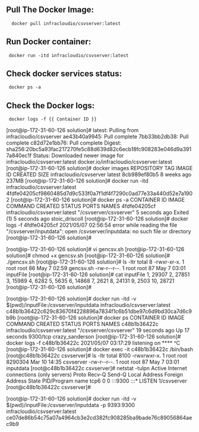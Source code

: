 Pull The Docker Image: 
---------------------
      docker pull infracloudio/csvserver:latest

Run Docker container: 
--------------------
     docker run -itd infracloudio/csvserver:latest

Check docker services status:
----------------------------- 
     docker ps -a
Check the Docker logs: 
---------------------- 
     docker logs -f {{ Container ID }}

[root@ip-172-31-60-126 solution]# 
latest: Pulling from infracloudio/csvserver
ae43b40a9945: Pull complete
7bb33bb2db38: Pull complete
c82d72e1bb76: Pull complete
Digest: sha256:20bc5a93fac217270fe5c88d639d82c6ecb18fc908283e046d9a3917a840ec1f
Status: Downloaded newer image for infracloudio/csvserver:latest
docker.io/infracloudio/csvserver:latest
[root@ip-172-31-60-126 solution]# docker images
REPOSITORY               TAG       IMAGE ID       CREATED       SIZE
infracloudio/csvserver   latest    8cb989ef80b5   8 weeks ago   237MB
[root@ip-172-31-60-126 solution]# docker run -itd infracloudio/csvserver:latest
4fdfe04205cf9860485d7d9c533f0a7f1df4f7290c0ad77e33a440d52e7a1902
[root@ip-172-31-60-126 solution]# docker ps -a
CONTAINER ID   IMAGE                           COMMAND                  CREATED         STATUS                     PORTS     NAMES
4fdfe04205cf   infracloudio/csvserver:latest   "/csvserver/csvserver"   5 seconds ago   Exited (1) 5 seconds ago             stoic_driscoll
[root@ip-172-31-60-126 solution]# docker logs -f 4fdfe04205cf
2021/05/07 02:56:54 error while reading the file "/csvserver/inputdata": open /csvserver/inputdata: no such file or directory
[root@ip-172-31-60-126 solution]#

[root@ip-172-31-60-126 solution]# vi gencsv.sh
[root@ip-172-31-60-126 solution]# chmod +x gencsv.sh
[root@ip-172-31-60-126 solution]# ./gencsv.sh
[root@ip-172-31-60-126 solution]# ls -ltr
total 8
-rwxr-xr-x. 1 root root 86 May  7 02:59 gencsv.sh
-rw-r--r--. 1 root root 87 May  7 03:01 inputFile
[root@ip-172-31-60-126 solution]# cat inputFile
1, 29307
2, 27851
3, 15989
4, 6282
5, 5635
6, 14868
7, 2621
8, 24131
9, 2503
10, 28721
[root@ip-172-31-60-126 solution]#

[root@ip-172-31-60-126 solution]# docker run -itd -v $(pwd)/inputFile:/csvserver/inputdata infracloudio/csvserver:latest
c48b1b36422c629c83670f4228896a7834f1c6b51dbe97c6d9bd30ca7d6c9b9b
[root@ip-172-31-60-126 solution]# docker ps
CONTAINER ID   IMAGE                           COMMAND                  CREATED          STATUS          PORTS      NAMES
c48b1b36422c   infracloudio/csvserver:latest   "/csvserver/csvserver"   19 seconds ago   Up 17 seconds   9300/tcp   crazy_sanderson
[root@ip-172-31-60-126 solution]# docker logs -f c48b1b36422c
2021/05/07 03:17:29 listening on ****
^C
[root@ip-172-31-60-126 solution]# docker exec -it c48b1b36422c /bin/bash
[root@c48b1b36422c csvserver]# ls -ltr
total 8100
-rwxrwxr-x. 1 root root 8290304 Mar 10 14:35 csvserver
-rw-r--r--. 1 root root      87 May  7 03:01 inputdata
[root@c48b1b36422c csvserver]# netstat -tulpn
Active Internet connections (only servers)
Proto Recv-Q Send-Q Local Address           Foreign Address         State       PID/Program name
tcp6       0      0 :::9300                 :::*                    LISTEN      1/csvserver
[root@c48b1b36422c csvserver]#

[root@ip-172-31-60-126 solution]# docker run -itd -v $(pwd)/inputFile:/csvserver/inputdata -p 9393:9300 infracloudio/csvserver:latest
ce07de86b54c75a07a4964cb3e2cd382fc908285ba9bade76c89056864aec9b9
